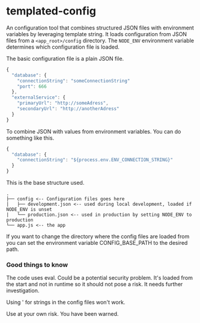 # templated-config
An configuration tool that combines structured JSON files with environment variables by leveraging template string. It loads configuration from JSON files from a `<app_root>/config` directory. The `NODE_ENV` environment variable determines which configuration file is loaded.

The basic configuration file is a plain JSON file.

```javascript
{
  "database": {
    "connectionString": "someConnectionString"
    "port": 666
  },
  "externalService": {
    "primaryUrl": "http://someAdress",
    "secondaryUrl": "http://anotherAdress"
  }
}
```

To combine JSON with values from environment variables. You can do something like this.

```javascript
{
  "database": {
    "connectionString": "${process.env.ENV_CONNECTION_STRING}"
  }
}
```

This is the base structure used.
```
.
├── config <-- Configuration files goes here
|   ├── development.json <-- used during local development, loaded if NODE_ENV is unset
|   └── production.json <-- used in production by setting NODE_ENV to production
└── app.js <-- the app
```
If you want to change the directory where the config files are loaded from you can set the environment variable CONFIG_BASE_PATH to the desired path.

### Good things to know
The code uses eval. Could be a potential security problem. It's loaded from the start and not in runtime so it should not pose a risk. It needs further investigation.

Using ' for strings in the config files won't work.

Use at your own risk. You have been warned.
